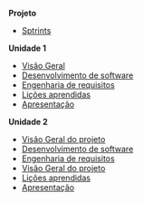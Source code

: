 **Projeto**

  - [Sptrints](docs/sprints.md)

**Unidade 1**

  - [Visão Geral](docs/visaoGeral.md)
  - [Desenvolvimento de software](docs/devDeSoftware.md)
  - [Engenharia de requisitos](docs/engDeRequisitos.md)
  - [Lições aprendidas](docs/licoesAprendidas.md)
  - [Apresentação](docs/apresentacao.md)

**Unidade 2**

  - [Visão Geral do projeto](docs/visaoGeralProjeto/visaoGeral.md)
  - [Desenvolvimento de software](docs/visaoGeralProjeto/devDeSoftware.md)
  - [Engenharia de requisitos](docs/visaoGeralProjeto/engDeRequisitos.md)
  - [Visão Geral do projeto](docs/visaoGeralProjeto/visaoGeralProjeto.md)
  - [Lições aprendidas](docs/visaoGeralProjeto/licoesAprendidasUnidade2.md)
  - [Apresentação](docs/visaoGeralProjeto/apresentacao.md)

